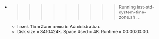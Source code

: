 * >>>>>>>>> Running inst-std-system-time-zone.sh ...
  * Insert Time Zone menu in Administration.
  * Disk size = 3410424K. Space Used = 4K. Runtime = 00:00:00:00.

